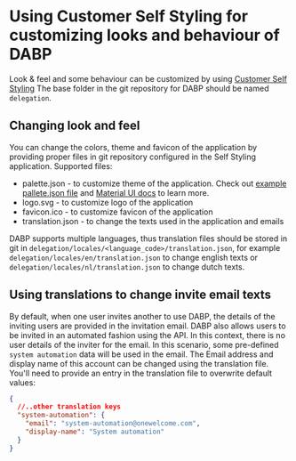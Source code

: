 # Using Customer Self Styling for customizing looks and behaviour of DABP

Look & feel and some behaviour can be customized by using [Customer Self Styling](../../../self-styling/index.md)
The base folder in the git repository for DABP should be named `delegation`.

## Changing look and feel

You can change the colors, theme and favicon of the application by providing proper files in git repository configured in the Self Styling application.
Supported files:

- palette.json - to customize theme of the application. Check out [example pallete.json file](./palette-example.md) and [Material UI docs](https://mui.com/customization/palette/) to learn more.
- logo.svg - to customize logo of the application
- favicon.ico - to customize favicon of the application
- translation.json - to change the texts used in the application and emails

DABP supports multiple languages, thus translation files should be stored in git in `delegation/locales/<language_code>/translation.json`, for example
`delegation/locales/en/translation.json` to change english texts or `delegation/locales/nl/translation.json` to change dutch texts.

## Using translations to change invite email texts

By default, when one user invites another to use DABP, the details of the inviting users are provided in the invitation email. DABP also allows users 
to be invited in an automated fashion using the API. In this context, there is no user details of the inviter for the email. In this scenario, some 
pre-defined `system automation` data will be used in the email. The Email address and display name of this account can be changed using the translation
file. You'll need to provide an entry in the translation file to overwrite default values:

```json
{
  //..other translation keys
  "system-automation": {
    "email": "system-automation@onewelcome.com",
    "display-name": "System automation"
  }
}
```

